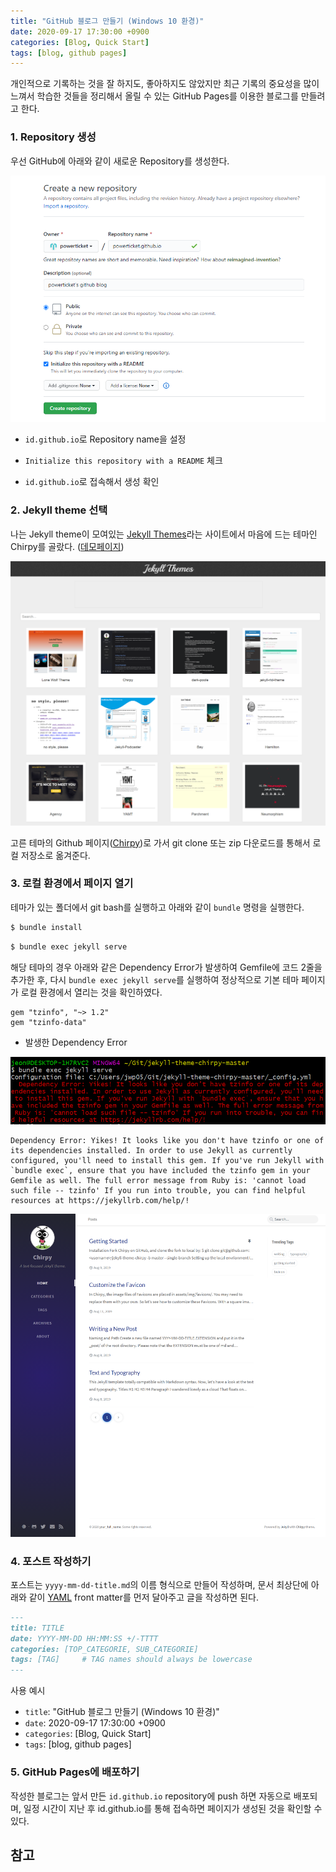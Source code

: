 ```yaml
---
title: "GitHub 블로그 만들기 (Windows 10 환경)"
date: 2020-09-17 17:30:00 +0900
categories: [Blog, Quick Start]
tags: [blog, github pages]
---
```




개인적으로 기록하는 것을 잘 하지도, 좋아하지도 않았지만 최근 기록의 중요성을 많이 느껴서 학습한 것들을 정리해서 올릴 수 있는 GitHub Pages를 이용한 블로그를 만들려고 한다.



### 1. Repository 생성

우선 GitHub에 아래와 같이 새로운 Repository를 생성한다.

![image-20200721100349175](/assets/img/2020-07-21-github-blog.assets/image-20200721100349175.png)

- `id.github.io`로 Repository name을 설정

- `Initialize this repository with a README` 체크
- `id.github.io`로 접속해서 생성 확인



### 2. Jekyll theme 선택

나는 Jekyll theme이 모여있는 [Jekyll Themes](http://jekyllthemes.org/)라는 사이트에서 마음에 드는 테마인 Chirpy를 골랐다. ([데모페이지](https://chirpy.cotes.info/))

![image-20200917170358694](/assets/img/2020-07-21-github-blog.assets/image-20200917170358694.png)



고른 테마의 Github 페이지([Chirpy](https://github.com/cotes2020/jekyll-theme-chirpy/))로 가서 git clone 또는 zip 다운로드를 통해서 로컬 저장소로 옮겨준다.



### 3. 로컬 환경에서 페이지 열기

테마가 있는 폴더에서 git bash를 실행하고 아래와 같이 `bundle` 명령을 실행한다.

```bash
$ bundle install
```

```bash
$ bundle exec jekyll serve
```



해당 테마의 경우 아래와 같은 Dependency Error가  발생하여 Gemfile에 코드 2줄을 추가한 후, 다시 `bundle exec jekyll serve`를 실행하여 정상적으로 기본 테마 페이지가 로컬 환경에서 열리는 것을 확인하였다.

```
gem "tzinfo", "~> 1.2"
gem "tzinfo-data"
```



- 발생한 Dependency Error

![image-20200917171600768](/assets/img/2020-07-21-github-blog.assets/image-20200917171600768.png)

```
Dependency Error: Yikes! It looks like you don't have tzinfo or one of its dependencies installed. In order to use Jekyll as currently configured, you'll need to install this gem. If you've run Jekyll with `bundle exec`, ensure that you have included the tzinfo gem in your Gemfile as well. The full error message from Ruby is: 'cannot load such file -- tzinfo' If you run into trouble, you can find helpful resources at https://jekyllrb.com/help/!
```



![image-20200917172124415](/assets/img/2020-07-21-github-blog.assets/image-20200917172124415.png)



### 4. 포스트 작성하기

포스트는 `yyyy-mm-dd-title.md`의 이름 형식으로 만들어 작성하며, 문서 최상단에 아래와 같이 [YAML](https://yaml.org/) front matter를 먼저 달아주고 글을 작성하면 된다.

````markdown
---
title: TITLE
date: YYYY-MM-DD HH:MM:SS +/-TTTT
categories: [TOP_CATEGORIE, SUB_CATEGORIE]
tags: [TAG]     # TAG names should always be lowercase
---
````



사용 예시

- `title`: "GitHub 블로그 만들기 (Windows 10 환경)"
- `date`: 2020-09-17 17:30:00 +0900
- `categories`: [Blog, Quick Start]
- `tags`: [blog, github pages]



### 5. GitHub Pages에 배포하기

작성한 블로그는 앞서 만든 `id.github.io` repository에 push 하면 자동으로 배포되며, 일정 시간이 지난 후 id.github.io를 통해 접속하면 페이지가 생성된 것을 확인할 수 있다.



## 참고

[](https://jekyllrb.com/docs/)

[](https://github.com/cotes2020/jekyll-theme-chirpy)